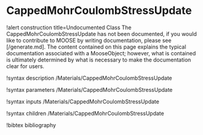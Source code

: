 <!-- MOOSE Documentation Stub: Remove this when content is added. -->

# CappedMohrCoulombStressUpdate

!alert construction title=Undocumented Class
The CappedMohrCoulombStressUpdate has not been documented, if you would like to contribute to MOOSE by
writing documentation, please see [/generate.md]. The content contained on this page explains
the typical documentation associated with a MooseObject; however, what is contained is ultimately
determined by what is necessary to make the documentation clear for users.

!syntax description /Materials/CappedMohrCoulombStressUpdate

!syntax parameters /Materials/CappedMohrCoulombStressUpdate

!syntax inputs /Materials/CappedMohrCoulombStressUpdate

!syntax children /Materials/CappedMohrCoulombStressUpdate

!bibtex bibliography
